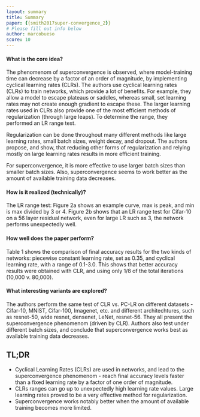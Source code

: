 ```yaml
---
layout: summary
title: Summary
paper: {{smith2017super-convergence_2}}
# Please fill out info below
author: marcobueso
score: 10
---
```


#### What is the core idea? ####
The phenomenom of superconvergence is observed, where model-training time can decrease by a factor of an order of magnitude, by implementing cyclical learning rates (CLRs).
The authors use cyclical learning rates (CLRs) to train networks, which provide a lot of benefits. For example, they allow a model to escape plateaus or saddles, whereas small, set learning rates may not create enough gradient to escape these. The larger learning rates used in CLRs also provide one of the most efficient methods of regularization (through large leaps). To determine the range, they performed an LR range test. 

Regularization can be done throughout many different methods like large learning rates, small batch sizes, weight decay, and dropout. The authors propose, and show, that reducing other forms of regularization and relying mostly on large learning rates results in more efficient training.

For superconvergence, it is more effective to use larger batch sizes than smaller batch sizes.
Also, superconvergence seems to work better as the amount of available training data decreases.


#### How is it realized (technically)? #### 
The LR range test:
Figure 2a shows an example curve, max is peak, and min is max divided by 3 or 4.
Figure 2b shows that an LR range test for Cifar-10 on a 56 layer residual network, even for large LR such as 3, the network performs unexpectedly well.




#### How well does the paper perform? #### 
Table 1 shows the comparison of final accuracy results for the two kinds of networks: piecewise constant learning rate, set as 0.35, and cyclical learning rate, with a range of 0.1-3.0.
This shows that better accuracy results were obtained with CLR, and using only 1/8 of the total iterations (10,000 v. 80,000).




#### What interesting variants are explored? #### 
The authors perform the same test of CLR vs. PC-LR on different datasets - Cifar-10, MNIST, Cifar-100, Imagenet, etc. and different architechtures, such as resnet-50, wide resnet, densenet, LeNet, resnet-56.
They all present the superconvergence phenomenom (driven by CLR).
Authors also test under different batch sizes, and conclude that superconvergence works best as available training data decreases.


## TL;DR
* Cyclical Learning Rates (CLRs) are used in networks, and lead to the superconvergence phenomenom - reach final accuracy levels faster than a fixed learning rate by a factor of one order of magnitude.
* CLRs ranges can go up to unexpectedly high learning rate values. Large learning rates proved to be a very effective method for regularization.
* Superconvergence works notably better when the amount of available training becomes more limited.

